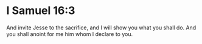 # I Samuel 16:3

And invite Jesse to the sacrifice, and I will show you what you shall do. And you shall anoint for me him whom I declare to you.
